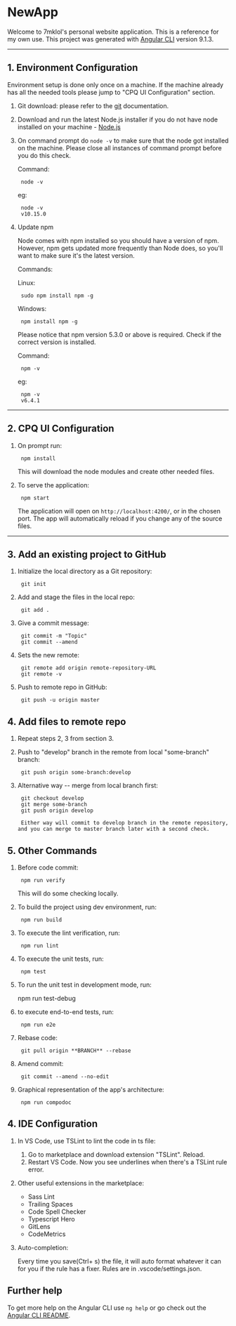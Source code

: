 # NewApp

Welcome to 7mklol's personal website application. This is a reference for my own use.
This project was generated with [Angular CLI](https://github.com/angular/angular-cli) version 9.1.3.

---

## 1. Environment Configuration

Environment setup is done only once on a machine. If the machine already has all the needed tools please jump to "CPQ UI Configuration" section.

1. Git download: please refer to the [git](https://git-scm.com/) documentation.

2. Download and run the latest Node.js installer if you do not have node installed on your machine - [Node.js](https://nodejs.org/en/download/)

3. On command prompt do `node -v` to make sure that the node got installed on the machine. Please close all instances of command prompt before you do this check.

    Command:

        node -v

    eg:

        node -v
        v10.15.0

4. Update npm

    Node comes with npm installed so you should have a version of npm. However, npm gets updated more frequently than Node does, so you'll want to make sure it's the latest version.

    Commands:

    Linux:

        sudo npm install npm -g

    Windows:

        npm install npm -g

    Please notice that npm version 5.3.0 or above is required. Check if the correct version is installed.

    Command:

        npm -v

    eg:

        npm -v
        v6.4.1

---

## 2. CPQ UI Configuration

1. On prompt run:

        npm install

    This will download the node modules and create other needed files.

2. To serve the application:

        npm start

    The application will open on `http://localhost:4200/`, or in the chosen port. The app will automatically reload if you change any of the source files.

---

## 3. Add an existing project to GitHub

1. Initialize the local directory as a Git repository:

        git init

2. Add and stage the files in the local repo:

        git add .

3. Give a commit message:

        git commit -m "Topic"
        git commit --amend

4. Sets the new remote:

        git remote add origin remote-repository-URL
        git remote -v

5. Push to remote repo in GitHub:

        git push -u origin master

## 4. Add files to remote repo

1. Repeat steps 2, 3 from section 3.

2. Push to "develop" branch in the remote from local "some-branch" branch:

        git push origin some-branch:develop

3. Alternative way -- merge from local branch first:

        git checkout develop
        git merge some-branch
        git push origin develop

        Either way will commit to develop branch in the remote repository, and you can merge to master branch later with a second check.



## 5. Other Commands

1. Before code commit:

        npm run verify

    This will do some checking locally.

2. To build the project using dev environment, run:

        npm run build

3. To execute the lint verification, run:

        npm run lint

4. To execute the unit tests, run:

        npm test

5.   To run the unit test in development mode, run:

        npm run test-debug

6. to execute end-to-end tests, run:

        npm run e2e

7. Rebase code:

        git pull origin **BRANCH** --rebase

8. Amend commit:

        git commit --amend --no-edit

9. Graphical representation of the app's architecture:

        npm run compodoc

## 4. IDE Configuration

1. In VS Code, use TSLint to lint the code in ts file:

   1. Go to marketplace and download extension "TSLint". Reload.
   2. Restart VS Code. Now you see underlines when there's a TSLint rule error.

2. Other useful extensions in the marketplace:

   * Sass Lint
   * Trailing Spaces
   * Code Spell Checker
   * Typescript Hero
   * GitLens
   * CodeMetrics

3. Auto-completion:

   Every time you save(Ctrl+ s) the file, it will auto format whatever it can for you if the rule has a fixer. Rules are in .vscode/settings.json.


## Further help

To get more help on the Angular CLI use `ng help` or go check out the [Angular CLI README](https://github.com/angular/angular-cli/blob/master/README.md).
